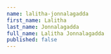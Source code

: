 ```yaml
---
name: lalitha-jonnalagadda
first_name: Lalitha
last_name: Jonnalagadda
full_name: Lalitha Jonnalagadda
published: false
---
```


